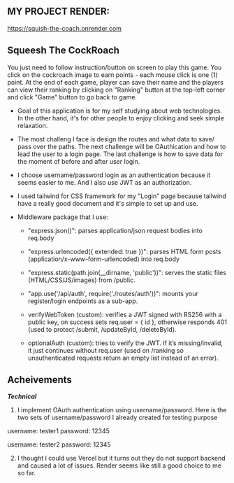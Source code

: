 ## MY PROJECT RENDER:
https://squish-the-coach.onrender.com


## Squeesh The CockRoach
You just need to follow instruction/button on screen to play this game. You click on the cockroach image to earn points - each mouse click is one (1) point. At the end of each game, player can save their name and the players can view their ranking by clicking on "Ranking" button at the top-left corner and click "Game" button to go back to game.

- Goal of this application is for my self studying about web technologies. In the other hand, it's for other people to enjoy clicking and seek simple relaxation.

- The most challeng I face is design the routes and what data to save/ pass over the paths. The next challenge will be OAuthication and how to lead the user to a login page. The last challenge is how to save data for the moment of before and after user login. 

- I choose username/password login as an authentication because it seems easier to me. And I also use JWT as an authorization.

- I used tailwind for CSS framework for my "Login" page because tailwind have a really good document and it's simple to set up and use. 

- Middleware package that I use:
  + "express.json()": parses application/json request bodies into req.body

  + "express.urlencoded({ extended: true })": parses HTML form posts (application/x-www-form-urlencoded) into req.body

  + "express.static(path.join(__dirname, 'public'))": serves the static files (HTML/CSS/JS/images) from /public.

  + "app.use('/api/auth', require('./routes/auth'))": mounts your register/login endpoints as a sub-app.

  + verifyWebToken (custom): verifies a JWT signed with RS256 with a public key, on success sets req.user = { id }, otherwise responds 401 (used to protect /submit, /updateById, /deleteById). 

  + optionalAuth (custom): tries to verify the JWT. If it’s missing/invalid, it just continues without req.user (used on /ranking so unauthenticated requests return an empty list instead of an error).


## Acheivements
***Technical***
1) I implement OAuth authentication using username/password. Here is the two sets of username/password I already created for testing purpose

username: tester1
password: 12345

username: tester2
password: 12345

2) I thought I could use Vercel but it turns out they do not support backend and caused a lot of issues. Render seems like still a good choice to me so far.
